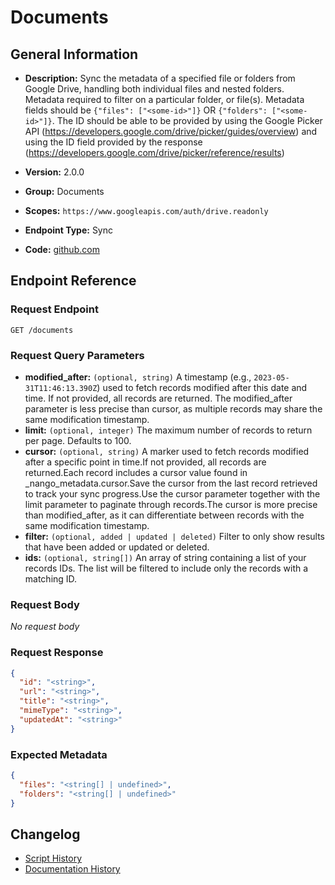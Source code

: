 <!-- BEGIN GENERATED CONTENT -->
# Documents

## General Information

- **Description:** Sync the metadata of a specified file or folders from Google Drive,
handling both individual files and nested folders.
Metadata required to filter on a particular folder, or file(s). Metadata
fields should be `{"files": ["<some-id>"]}` OR
`{"folders": ["<some-id>"]}`. The ID should be able to be provided
by using the Google Picker API
(https://developers.google.com/drive/picker/guides/overview)
and using the ID field provided by the response
(https://developers.google.com/drive/picker/reference/results)

- **Version:** 2.0.0
- **Group:** Documents
- **Scopes:** `https://www.googleapis.com/auth/drive.readonly`
- **Endpoint Type:** Sync
- **Code:** [github.com](https://github.com/NangoHQ/integration-templates/tree/main/integrations/google-drive/syncs/documents.ts)


## Endpoint Reference

### Request Endpoint

`GET /documents`

### Request Query Parameters

- **modified_after:** `(optional, string)` A timestamp (e.g., `2023-05-31T11:46:13.390Z`) used to fetch records modified after this date and time. If not provided, all records are returned. The modified_after parameter is less precise than cursor, as multiple records may share the same modification timestamp.
- **limit:** `(optional, integer)` The maximum number of records to return per page. Defaults to 100.
- **cursor:** `(optional, string)` A marker used to fetch records modified after a specific point in time.If not provided, all records are returned.Each record includes a cursor value found in _nango_metadata.cursor.Save the cursor from the last record retrieved to track your sync progress.Use the cursor parameter together with the limit parameter to paginate through records.The cursor is more precise than modified_after, as it can differentiate between records with the same modification timestamp.
- **filter:** `(optional, added | updated | deleted)` Filter to only show results that have been added or updated or deleted.
- **ids:** `(optional, string[])` An array of string containing a list of your records IDs. The list will be filtered to include only the records with a matching ID.

### Request Body

_No request body_

### Request Response

```json
{
  "id": "<string>",
  "url": "<string>",
  "title": "<string>",
  "mimeType": "<string>",
  "updatedAt": "<string>"
}
```

### Expected Metadata

```json
{
  "files": "<string[] | undefined>",
  "folders": "<string[] | undefined>"
}
```

## Changelog

- [Script History](https://github.com/NangoHQ/integration-templates/commits/main/integrations/google-drive/syncs/documents.ts)
- [Documentation History](https://github.com/NangoHQ/integration-templates/commits/main/integrations/google-drive/syncs/documents.md)

<!-- END  GENERATED CONTENT -->

